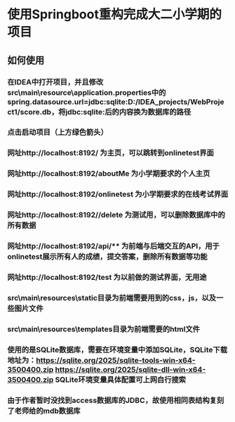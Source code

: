 # 使用Springboot重构完成大二小学期的项目

## 如何使用

### 在IDEA中打开项目，并且修改src\main\resource\application.properties中的spring.datasource.url=jdbc:sqlite:D:/IDEA_projects/WebProject1/score.db，将jdbc:sqlite:后的内容换为数据库的路径

### 点击启动项目（上方绿色箭头）

### 网址http://localhost:8192/ 为主页，可以跳转到onlinetest界面

### 网址http://localhost:8192/aboutMe 为小学期要求的个人主页

### 网址http://localhost:8192/onlinetest 为小学期要求的在线考试界面

### 网址http://localhost:8192//delete 为测试用，可以删除数据库中的所有数据

### 网址http://localhost:8192/api/** 为前端与后端交互的API，用于onlinetest展示所有人的成绩，提交答案，删除所有数据等功能

### 网址http://localhost:8192/test 为以前做的测试界面，无用途

### src\main\resources\static目录为前端需要用到的css，js，以及一些图片文件

### src\main\resources\templates目录为前端需要的html文件

### 使用的是SQLite数据库，需要在环境变量中添加SQLite，SQLite下载地址为：https://sqlite.org/2025/sqlite-tools-win-x64-3500400.zip https://sqlite.org/2025/sqlite-dll-win-x64-3500400.zip SQLite环境变量具体配置可上网自行搜索

### 由于作者暂时没找到access数据库的JDBC，故使用相同表结构复刻了老师给的mdb数据库
